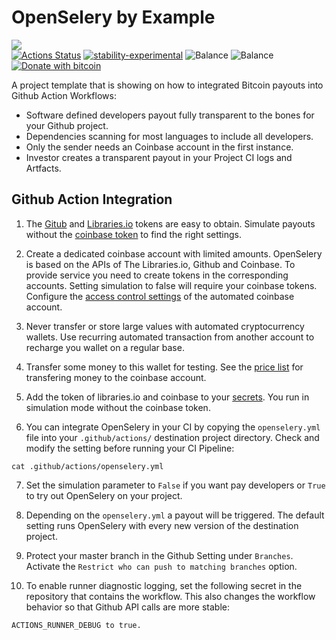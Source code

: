 # OpenSelery by Example

[![](https://img.shields.io/gitter/room/protontypes/openselery)](https://gitter.im/protontypes/openselery)        
[![Actions Status](https://github.com/protontypes/seleryexample/workflows/openselery/badge.svg)](https://github.com/protontypes/seleryexample/actions) 
[![stability-experimental](https://img.shields.io/badge/stability-experimental-orange.svg)](https://github.com/emersion/stability-badges#experimental)
![Balance](https://img.shields.io/endpoint?url=https://raw.githubusercontent.com/wiki/protontypes/seleryexample/openselery/balance_badge.json&style=flat&logo=bitcoin)  ![Balance](https://img.shields.io/endpoint?url=https://raw.githubusercontent.com/wiki/protontypes/seleryexample/openselery/native_balance_badge.json&style=flat&logo=bitcoin)
[![Donate with bitcoin](https://en.cryptobadges.io/badge/small/3PVdiyLPR7MgaeFRJLW9mfuESZS2aAPX9w)](https://en.cryptobadges.io/donate/3PVdiyLPR7MgaeFRJLW9mfuESZS2aAPX9w)  


A project template that is showing on how to integrated Bitcoin payouts into Github Action Workflows:     

* Software defined developers payout fully transparent to the bones for your Github project.
* Dependencies scanning for most languages to include all developers. 
* Only the sender needs an Coinbase account in the first instance.
* Investor creates a transparent payout in your Project CI logs and Artfacts.
  

## Github Action Integration

1. The [Gitub](https://github.com/settings/tokens) and [Libraries.io](https://libraries.io/api) tokens are easy to obtain. Simulate payouts without the [coinbase token](https://www.coinbase.com/settings/api) to find the right settings. 

2. Create a dedicated coinbase account with limited amounts. OpenSelery is based on the APIs of The Libraries.io, Github and Coinbase. To provide service you need to create tokens in the corresponding accounts. Setting simulation to false will require your coinbase tokens. Configure the [access control settings](https://github.com/protontypes/openselery/wiki/Coinbase-Settings) of the automated coinbase account.

3. Never transfer or store large values with automated cryptocurrency wallets. Use recurring automated transaction from another account to recharge you wallet on a regular base. 

4. Transfer some money to this wallet for testing. See the [price list](https://help.coinbase.com/en/coinbase/trading-and-funding/pricing-and-fees/fees.html) for transfering money to the coinbase account.
 
5. Add the token of libraries.io and coinbase to your [secrets](https://help.github.com/en/actions/configuring-and-managing-workflows/creating-and-storing-encrypted-secrets). You run in simulation mode without the coinbase token.

6. You can integrate OpenSelery in your CI by copying the `openselery.yml` file into your `.github/actions/` destination project directory. Check and modify the setting before running your CI Pipeline:

  ```
  cat .github/actions/openselery.yml 
  ```
7. Set the simulation parameter to `False` if you want pay developers or `True` to try out OpenSelery on your project.

8. Depending on the `openselery.yml` a payout will be triggered. The default setting runs OpenSelery with every new version of the destination project. 

9. Protect your master branch in the Github Setting under `Branches`. Activate the `Restrict who can push to matching branches` option. 

10. To enable runner diagnostic logging, set the following secret in the repository that contains the workflow.
This also changes the workflow behavior so that Github API calls are more stable:
```
ACTIONS_RUNNER_DEBUG to true. 
```

